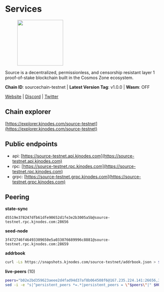 # Services

<figure><img src="https://raw.githubusercontent.com/kj89/testnet_manuals/main/pingpub/logos/source.png" width="150" alt=""><figcaption></figcaption></figure>

Source is a decentralized, permissionless, and censorship resistant layer 1 proof-of-stake blockchain built in the Cosmos Zone ecosystem.

**Chain ID**: sourcechain-testnet | **Latest Version Tag**: v1.0.0 | **Wasm**: OFF

[Website](https://www.sourceprotocol.io/) | [Discord](https://discord.io/SourceProtocol) | [Twitter](https://www.twitter.com/sourceprotocol_)




## Chain explorer
[https://explorer.kjnodes.com/source-testnet](https://explorer.kjnodes.com/source-testnet)

## Public endpoints

* api: [https://source-testnet.api.kjnodes.com](https://source-testnet.api.kjnodes.com)
* rpc: [https://source-testnet.rpc.kjnodes.com](https://source-testnet.rpc.kjnodes.com)
* grpc: [https://source-testnet.grpc.kjnodes.com](https://source-testnet.grpc.kjnodes.com)

## Peering

**state-sync**

```text
d5519e378247dfb61dfe90652d1fe3e2b3005a5b@source-testnet.rpc.kjnodes.com:28656
```

**seed-node**

```text
3f472746f46493309650e5a033076689996c8881@source-testnet.rpc.kjnodes.com:28659
```

**addrbook**
```bash
curl -Ls https://snapshots.kjnodes.com/source-testnet/addrbook.json > $HOME/.source/config/addrbook.json
```

**live-peers** (10)
```bash
peers="b02e2bd359623aeee2d4fad94d37af8b064508f6@167.235.224.141:26656,383a0684aadfe507e097c36b34d6243da59d9ed5@207.180.232.91:26656,fabc85731f628d8dd1cb20c865c36832ea624772@65.108.88.28:26656,db69700d8b0c277183ab1ec34d79a083c2578d32@65.21.145.209:26656,03d324b03078e3bd38c7c7550988362d11106ce4@135.181.198.246:26656,cac254555deea35a70c821abd7f3e7db47a46d55@65.109.92.241:20056,d5519e378247dfb61dfe90652d1fe3e2b3005a5b@65.109.68.190:28656,8b75c926d4060560dbbead7d8b0300b7b411ff9b@5.252.193.133:26656,b958d18452ec5458323606d934906cc90d462203@194.233.93.124:26656,3cbc833fd321709754d194189dd0622ce4d7c642@135.181.144.20:26656"
sed -i -e "s|^persistent_peers *=.*|persistent_peers = \"$peers\"|" $HOME/.source/config/config.toml
```
